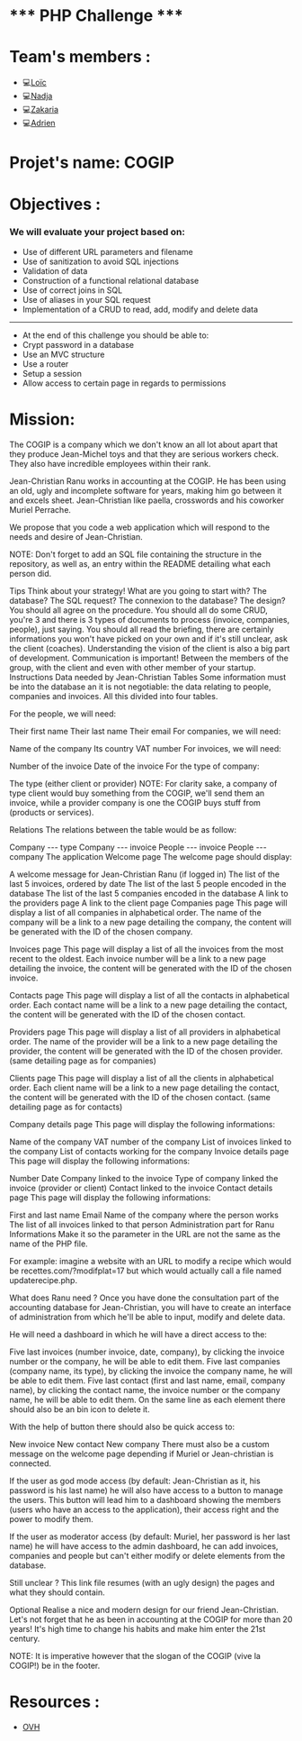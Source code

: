 # *** PHP Challenge ***

# Team's members :
* 💻<a href="https://github.com/HanLoi">Loïc</a>
* 💻<a href="https://github.com/Nadja-BeCode">Nadja</a>
* 💻<a href="https://github.com/ZakariaSelassi">Zakaria</a>
* 💻<a href="https://github.com/AdrienCallewaert">Adrien</a>

# Projet's name: COGIP

# Objectives :
### We will evaluate your project based on:
* Use of different URL parameters and filename
* Use of sanitization to avoid SQL injections
* Validation of data
* Construction of a functional relational database
* Use of correct joins in SQL
* Use of aliases in your SQL request
* Implementation of a CRUD to read, add, modify and delete data
******************************************************
* At the end of this challenge you should be able to:
* Crypt password in a database
* Use an MVC structure
* Use a router
* Setup a session
* Allow access to certain page in regards to permissions

# Mission:
The COGIP is a company which we don't know an all lot about apart that they produce Jean-Michel toys and that they are serious workers check. They also have incredible employees within their rank.

Jean-Christian Ranu works in accounting at the COGIP. He has been using an old, ugly and incomplete software for years, making him go between it and excels sheet. Jean-Christian like paella, crosswords and his coworker Muriel Perrache.

We propose that you code a web application which will respond to the needs and desire of Jean-Christian.

NOTE: Don't forget to add an SQL file containing the structure in the repository, as well as, an entry within the README detailing what each person did.

Tips
Think about your strategy! What are you going to start with? The database? The SQL request? The connexion to the database? The design? You should all agree on the procedure.
You should all do some CRUD, you're 3 and there is 3 types of documents to process (invoice, companies, people), just saying.
You should all read the briefing, there are certainly informations you won't have picked on your own and if it's still unclear, ask the client (coaches). Understanding the vision of the client is also a big part of development.
Communication is important! Between the members of the group, with the client and even with other member of your startup.
Instructions
Data needed by Jean-Christian
Tables
Some information must be into the database an it is not negotiable: the data relating to people, companies and invoices. All this divided into four tables.

For the people, we will need:

Their first name
Their last name
Their email
For companies, we will need:

Name of the company
Its country
VAT number
For invoices, we will need:

Number of the invoice
Date of the invoice
For the type of company:

The type (either client or provider)
NOTE: For clarity sake, a company of type client would buy something from the COGIP, we'll send them an invoice, while a provider company is one the COGIP buys stuff from (products or services).

Relations
The relations between the table would be as follow:

Company --- type
Company --- invoice
People --- invoice
People --- company
The application
Welcome page
The welcome page should display:

A welcome message for Jean-Christian Ranu (if logged in)
The list of the last 5 invoices, ordered by date
The list of the last 5 people encoded in the database
The list of the last 5 companies encoded in the database
A link to the providers page
A link to the client page
Companies page
This page will display a list of all companies in alphabetical order. The name of the company will be a link to a new page detailing the company, the content will be generated with the ID of the chosen company.

Invoices page
This page will display a list of all the invoices from the most recent to the oldest. Each invoice number will be a link to a new page detailing the invoice, the content will be generated with the ID of the chosen invoice.

Contacts page
This page will display a list of all the contacts in alphabetical order. Each contact name will be a link to a new page detailing the contact, the content will be generated with the ID of the chosen contact.

Providers page
This page will display a list of all providers in alphabetical order. The name of the provider will be a link to a new page detailing the provider, the content will be generated with the ID of the chosen provider. (same detailing page as for companies)

Clients page
This page will display a list of all the clients in alphabetical order. Each client name will be a link to a new page detailing the contact, the content will be generated with the ID of the chosen contact. (same detailing page as for contacts)

Company details page
This page will display the following informations:

Name of the company
VAT number of the company
List of invoices linked to the company
List of contacts working for the company
Invoice details page
This page will display the following informations:

Number
Date
Company linked to the invoice
Type of company linked the invoice (provider or client)
Contact linked to the invoice
Contact details page
This page will display the following informations:

First and last name
Email
Name of the company where the person works
The list of all invoices linked to that person
Administration part for Ranu
Informations
Make it so the parameter in the URL are not the same as the name of the PHP file.

For example: imagine a website with an URL to modify a recipe which would be recettes.com/?modifplat=17 but which would actually call a file named updaterecipe.php.

What does Ranu need ?
Once you have done the consultation part of the accounting database for Jean-Christian, you will have to create an interface of administration from which he'll be able to input, modify and delete data.

He will need a dashboard in which he will have a direct access to the:

Five last invoices (number invoice, date, company), by clicking the invoice number or the company, he will be able to edit them.
Five last companies (company name, its type), by clicking the invoice the company name, he will be able to edit them.
Five last contact (first and last name, email, company name), by clicking the contact name, the invoice number or the company name, he will be able to edit them.
On the same line as each element there should also be an bin icon to delete it.

With the help of button there should also be quick access to:

New invoice
New contact
New company
There must also be a custom message on the welcome page depending if Muriel or Jean-christian is connected.

If the user as god mode access (by default: Jean-Christian as it, his password is his last name) he will also have access to a button to manage the users. This button will lead him to a dashboard showing the members (users who have an access to the application), their access right and the power to modify them.

If the user as moderator access (by default: Muriel, her password is her last name) he will have access to the admin dashboard, he can add invoices, companies and people but can't either modify or delete elements from the database.

Still unclear ?
This link file resumes (with an ugly design) the pages and what they should contain.

Optional
Realise a nice and modern design for our friend Jean-Christian. Let's not forget that he as been in accounting at the COGIP for more than 20 years! It's high time to change his habits and make him enter the 21st century.

NOTE: It is imperative however that the slogan of the COGIP (vive la COGIP!) be in the footer.



# Resources : 
* <a href="https://www.ovh.com/be">OVH</a>


